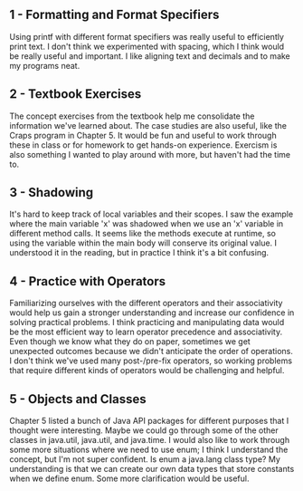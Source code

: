 ## 1 - Formatting and Format Specifiers

Using printf with different format specifiers was really useful to efficiently print text. I don't think we experimented with spacing, which I think would be really useful and important. I like aligning text and decimals and to make my programs neat.

## 2 - Textbook Exercises

The concept exercises from the textbook help me consolidate the information we've learned about. The case studies are also useful, like the Craps program in Chapter 5. It would be fun and useful to work through these in class or for homework to get hands-on experience. Exercism is also something I wanted to play around with more, but haven't had the time to. 

## 3 - Shadowing

It's hard to keep track of local variables and their scopes. I saw the example where the main variable 'x' was shadowed when we use an 'x' variable in different method calls. It seems like the methods execute at runtime, so using the variable within the main body will conserve its original value. I understood it in the reading, but in practice I think it's a bit confusing. 

## 4 - Practice with Operators

Familiarizing ourselves with the different operators and their associativity would help us gain a stronger understanding and increase our confidence in solving practical problems. I think practicing and manipulating data would be the most efficient way to learn operator precedence and associativity. Even though we know what they do on paper, sometimes we get unexpected outcomes because we didn't anticipate the order of operations. I don't think we've used many post-/pre-fix operators, so working problems that require different kinds of operators would be challenging and helpful.

## 5 - Objects and Classes

Chapter 5 listed a bunch of Java API packages for different purposes that I thought were interesting. Maybe we could go through some of the other classes in java.util, java.util, and java.time. I would also like to work through some more situations where we need to use enum; I think I understand the concept, but I'm not super confident. Is enum a java.lang class type? My understanding is that we can create our own data types that store constants when we define enum. Some more clarification would be useful.